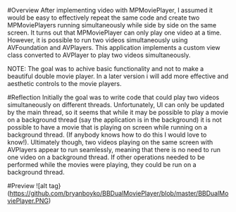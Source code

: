 #Overview
After implementing video with MPMoviePlayer, I assumed it would be easy to effectively repeat the same code and create two MPMoviePlayers running simultaneously while side by side on the same screen. It turns out that MPMoviePlayer can only play one video at a time. However, it is possible to run two videos simultaneously using AVFoundation and AVPlayers. This application implements a custom view class converted to AVPlayer to play two videos simultaneously.

NOTE: The goal was to achive basic functionality and not to make a beautiful double movie player. In a later version i will add more effective and aesthetic controls to the movie players.

#Reflection
Initially the goal was to write code that could play two videos simultaneously on different threads. Unfortunately, UI can only be updated by the main thread, so it seems that while it may be possible to play a movie on a background thread (say the application is in the background) it is not possible to have a movie that is playing on screen while running on a background thread. (If anybody knows how to do this I would love to know!). Ultimately though, two videos playing on the same screen with AVPlayers appear to run seamlessly, meaning that there is no need to run one video on a background thread. If other operations needed to be performed while the movies were playing, they could be run on a background thread.

#Preview
![alt tag}(https://github.com/bryanboyko/BBDualMoviePlayer/blob/master/BBDualMoviePlayer.PNG)
